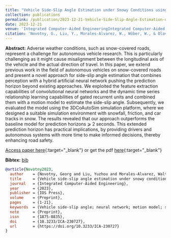 ```yaml
---
title: "Vehicle Side-Slip Angle Estimation under Snowy Conditions using Machine Learning"
collection: publications
permalink: /publication/2023-12-21-Vehicle-Side-Slip-Angle-Estimation-under-Snowy-Conditions-using-Machine-Learning
date: 2023-12-21
venue: 'Integrated Computer-Aided EngineeringIntegrated Computer-Aided Engineering'
citation: 'Novotny, G., Liu, Y., Morales-Alvarez, W., Wöber, W., & Olaverri-Monreal, C. (2023). Vehicle side-slip angle estimation under snowy conditions using machine learning. Integrated Computer-Aided Engineering, Preprint, 1–21. https://doi.org/10.3233/ICA-230727'
---
```


__Abstract:__ Adverse weather conditions, such as snow-covered roads, represent a challenge for autonomous vehicle research. This is particularly challenging as it might cause misalignment between the longitudinal axis of the vehicle and the actual direction of travel. In this paper, we extend previous work in the field of autonomous vehicles on snow-covered roads and present a novel approach for side-slip angle estimation that combines perception with a hybrid artificial neural network pushing the prediction horizon beyond existing approaches. We exploited the feature extraction capabilities of convolutional neural networks and the dynamic time series relationship learning capabilities of gated recurrent units and combined them with a motion model to estimate the side-slip angle. Subsequently, we evaluated the model using the 3DCoAutoSim simulation platform, where we designed a suitable simulation environment with snowfall, friction, and car tracks in snow. The results revealed that our approach outperforms the baseline model for prediction horizons ⩾ 2 seconds. This extended prediction horizon has practical implications, by providing drivers and autonomous systems with more time to make informed decisions, thereby enhancing road safety.

[Access paper here](https://doi.org/10.3233/ICA-230727){:target="_blank"} or get the pdf [here](files/paper/Vehicle_Side-Slip_Angle_Estimation_under_Snowy_Conditions_using_Machine_Learning.pdf){:target="_blank"}

__Bibtex:__ [bib](files/bib/Novotny2023a.bib)

```bibtex
@article{Novotny2023,
  author    = {Novotny, Georg and Liu, Yuzhou and Morales-Alvarez, Walter and W{\"o}ber, Wilfried and Olaverri-Monreal, Cristina},
  title     = {Vehicle side-slip angle estimation under snowy conditions using machine learning},
  journal   = {Integrated Computer-Aided Engineering},
  year      = {2023},
  publisher = {IOS Press},
  volume    = {Preprint},
  pages     = {1-21},
  keywords  = {Vehicle side-slip angle; neural network; motion model; snow},
  note      = {Preprint},
  issn      = {1875-8835},
  doi       = {10.3233/ICA-230727},
  url       = {https://doi.org/10.3233/ICA-230727}
}
```